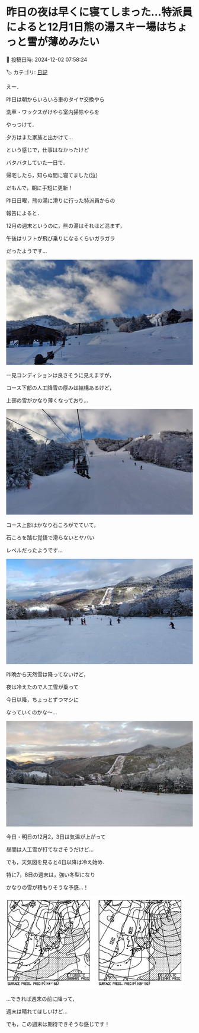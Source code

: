 # 昨日の夜は早くに寝てしまった…特派員によると12月1日熊の湯スキー場はちょっと雪が薄めみたい

📅 投稿日時: 2024-12-02 07:58:24

🏷️ カテゴリ: [日記](cc4b5682fb7b8b144980957a978653fb0.md)

えー．


昨日は朝からいろいろ車のタイヤ交換やら


洗車・ワックスがけやら室内掃除やらを


やっつけて．


夕方はまた家族と出かけて…


という感じで，仕事はなかったけど


バタバタしていた一日で．


帰宅したら，知らぬ間に寝てました(泣)





だもんで，朝に手短に更新！





昨日日曜，熊の湯に滑りに行った特派員からの


報告によると．


12月の週末というのに，熊の湯はそれほど混まず，


午後はリフトが飛び乗りになるくらいガラガラ


だったようです…




![d9ada15cfa76fb7a41db4caee64ac14c.jpg](images/d9ada15cfa76fb7a41db4caee64ac14c.jpg)







一見コンディションは良さそうに見えますが，


コース下部の人工降雪の厚みは結構あるけど，


上部の雪がかなり薄くなっており…




![7e20b956ea02be7efb0660772e91b4af.jpg](images/7e20b956ea02be7efb0660772e91b4af.jpg)







コース上部はかなり石ころがでていて，


石ころを踏む覚悟で滑らないとヤバい


レベルだったようです…




![3b6d88d001ee9e3efc71cb7910d99872.jpg](images/3b6d88d001ee9e3efc71cb7910d99872.jpg)







昨晩から天然雪は降ってないけど，


夜は冷えたので人工雪が乗って


今日以降，ちょっとずつマシに


なっていくのかな～…




![3a7c50409c2628128bb88a74ef5bac9d.jpg](images/3a7c50409c2628128bb88a74ef5bac9d.jpg)







今日・明日の12月2，3日は気温が上がって


昼間は人工雪が打てなさそうだけど…


でも，天気図を見ると4日以降は冷え始め．


特に7，8日の週末は，強い冬型になり


かなりの雪が積もりそうな予感…！




![0162065521fea656b35ded46fb55f8f0.jpg](images/0162065521fea656b35ded46fb55f8f0.jpg)







…できれば週末の前に降って，


週末は晴れてほしいけど…


でも，この週末は期待できそうな感じです！
